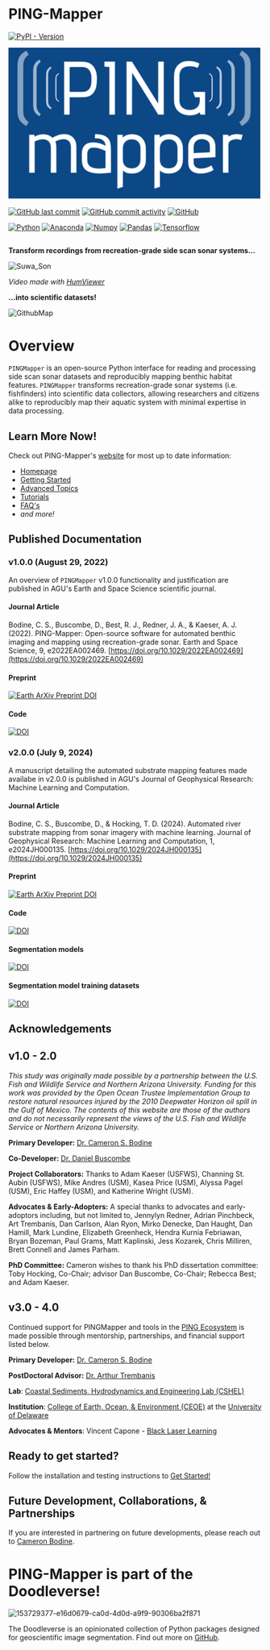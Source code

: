 # PING-Mapper
[![PyPI - Version](https://img.shields.io/pypi/v/pingmapper?style=flat-square&label=Latest%20Version%20(PyPi))](https://pypi.org/project/pingmapper/)
<!-- ![PING-Mapper](./docs/attach/PINGMapper_Logo.png) -->
![PINGMapper_Logo](https://github.com/CameronBodine/PINGMapper/blob/main/docs/attach/PINGMapper_Logo.png?raw=true)

[![GitHub last commit](https://img.shields.io/github/last-commit/CameronBodine/PINGMapper)](https://github.com/CameronBodine/PINGMapper/commits)
[![GitHub commit activity](https://img.shields.io/github/commit-activity/m/CameronBodine/PINGMapper)](https://github.com/CameronBodine/PINGMapper/commits)
[![GitHub](https://img.shields.io/github/license/CameronBodine/PINGMapper)](https://github.com/CameronBodine/PINGMapper/blob/main/LICENSE)

[![Python](https://img.shields.io/badge/python-3670A0?style=for-the-badge&logo=python&logoColor=ffdd54)](https://www.python.org/)
[![Anaconda](https://img.shields.io/badge/conda-342B029.svg?&style=for-the-badge&logo=anaconda&logoColor=white)](https://www.anaconda.com/)
[![Numpy](https://img.shields.io/badge/Numpy-791a9d?style=for-the-badge&logo=numpy&logoColor=white)](https://numpy.org/)
[![Pandas](https://img.shields.io/badge/Pandas-2C2D72?style=for-the-badge&logo=pandas&logoColor=white)](https://pandas.pydata.org/)
[![Tensorflow](https://img.shields.io/badge/TensorFlow-FF6F00?style=for-the-badge&logo=TensorFlow&logoColor=white)](https://www.tensorflow.org/)

## 

**Transform recordings from recreation-grade side scan sonar systems...**

![Suwa_Son](https://github.com/CameronBodine/PINGMapper/blob/main/docs/attach/Suwa_Son.gif?raw=true)

*Video made with [HumViewer](https://humviewer.cm-johansen.dk/)*

**...into scientific datasets!**

![GithubMap](https://github.com/CameronBodine/PINGMapper/blob/main/docs/attach/GithubMap.png?raw=true)



# Overview

`PINGMapper` is an open-source Python interface for reading and processing side scan sonar datasets and reproducibly mapping benthic habitat features. `PINGMapper` transforms recreation-grade sonar systems (i.e. fishfinders) into scientific data collectors, allowing researchers and citizens alike to reproducibly map their aquatic system with minimal expertise in data processing.

## Learn More Now!
Check out PING-Mapper's [website](https://cameronbodine.github.io/PINGMapper/) for most up to date information:

- [Homepage](https://cameronbodine.github.io/PINGMapper/)
- [Getting Started](https://cameronbodine.github.io/PINGMapper/docs/gettingstarted)
- [Advanced Topics](https://cameronbodine.github.io/PINGMapper/docs/advanced)
- [Tutorials](https://cameronbodine.github.io/PINGMapper/docs/tutorials)
- [FAQ's](https://cameronbodine.github.io/PINGMapper/docs/faq.html)
- *and more!*

## Published Documentation
### v1.0.0 (August 29, 2022)
An overview of `PINGMapper` v1.0.0 functionality and justification are published in AGU's Earth and Space Science scientific journal.

#### Journal Article
Bodine, C. S., Buscombe, D., Best, R. J., Redner, J. A., & Kaeser, A. J. (2022). PING-Mapper: Open-source software for automated benthic imaging and mapping using recreation-grade sonar. Earth and Space Science, 9, e2022EA002469. [https://doi.org/10.1029/2022EA002469](https://doi.org/10.1029/2022EA002469)

#### Preprint
[![Earth ArXiv Preprint DOI](https://img.shields.io/badge/%F0%9F%8C%8D%20EarthArXiv%F0%9F%8C%8D-doi.org%2F10.31223%2FX5XP8Q-%23FF7F2A)](https://doi.org/10.31223/X5XP8Q)

#### Code
[![DOI](https://zenodo.org/badge/DOI/10.5281/zenodo.6604785.svg)](https://doi.org/10.5281/zenodo.6604785)

### v2.0.0 (July 9, 2024)
A manuscript detailing the automated substrate mapping features made availabe in v2.0.0 is published in AGU's Journal of Geophysical Research: Machine Learning and Computation.

#### Journal Article
 Bodine, C. S., Buscombe, D., & Hocking, T. D. (2024). Automated river substrate mapping from sonar imagery with machine learning. Journal of Geophysical Research: Machine Learning and Computation, 1, e2024JH000135. [https://doi.org/10.1029/2024JH000135](https://doi.org/10.1029/2024JH000135) 

#### Preprint
[![Earth ArXiv Preprint DOI](https://img.shields.io/badge/%F0%9F%8C%8D%20EarthArXiv%F0%9F%8C%8D-doi.org%2F10.31223%2FX5K402-%23FF7F2A)](https://doi.org/10.31223/X5K402)

#### Code
[![DOI](https://zenodo.org/badge/DOI/10.5281/zenodo.10120054.svg)](https://doi.org/10.5281/zenodo.10120054)

#### Segmentation models
[![DOI](https://zenodo.org/badge/DOI/10.5281/zenodo.10093642.svg)](https://doi.org/10.5281/zenodo.10093642)

#### Segmentation model training datasets
[![DOI](https://zenodo.org/badge/DOI/10.5281/zenodo.10119320.svg)](https://doi.org/10.5281/zenodo.10119320)

## Acknowledgements

## v1.0 - 2.0

*This study was originally made possible by a partnership between the U.S. Fish and Wildlife Service and Northern Arizona University. Funding for this work was provided by the Open Ocean Trustee Implementation Group to restore natural resources injured by the 2010 Deepwater Horizon oil spill in the Gulf of Mexico. The contents of this website are those of the authors and do not necessarily represent the views of the U.S. Fish and Wildlife Service or Northern Arizona University.*

**Primary Developer:** [Dr. Cameron S. Bodine](https://github.com/CameronBodine)

**Co-Developer:** [Dr. Daniel Buscombe](https://github.com/dbuscombe-usgs)

**Project Collaborators:** Thanks to Adam Kaeser (USFWS), Channing St. Aubin (USFWS), Mike Andres (USM), Kasea Price (USM), Alyssa Pagel (USM), Eric Haffey (USM), and Katherine Wright (USM).

**Advocates & Early-Adopters:** A special thanks to advocates and early-adoptors including, but not limited to, Jennylyn Redner, Adrian Pinchbeck, Art Trembanis, Dan Carlson, Alan Ryon, Mirko Denecke, Dan Haught, Dan Hamill, Mark Lundine, Elizabeth Greenheck, Hendra Kurnia Febriawan, Bryan Bozeman, Paul Grams, Matt Kaplinski, Jess Kozarek, Chris Milliren, Brett Connell and James Parham.

**PhD Committee:** Cameron wishes to thank his PhD dissertation committee: Toby Hocking, Co-Chair; advisor Dan Buscombe, Co-Chair; Rebecca Best; and Adam Kaeser.

## v3.0 - 4.0

Continued support for PINGMapper and tools in the [PING Ecosystem](./docs/PINGEcosystem.md) is made possible through mentorship, partnerships, and financial support listed below.

**Primary Developer:** [Dr. Cameron S. Bodine](https://github.com/CameronBodine)

**PostDoctoral Advisor:** [Dr. Arthur Trembanis](https://www.udel.edu/academics/colleges/ceoe/departments/smsp/faculty/arthur-trembanis/)

**Lab**: [Coastal Sediments, Hydrodynamics and Engineering Lab (CSHEL)](https://sites.udel.edu/ceoe-art/)

**Institution**: [College of Earth, Ocean, & Environment (CEOE)](https://www.udel.edu/ceoe/) at the [University of Delaware](https://www.udel.edu/)

**Advocates & Mentors**: Vincent Capone - [Black Laser Learning](https://blacklaserlearning.com/)

## Ready to get started?

Follow the installation and testing instructions to [Get Started!](https://cameronbodine.github.io/PINGMapper/docs/gettingstarted)

## Future Development, Collaborations, & Partnerships

If you are interested in partnering on future developments, please reach out to [Cameron Bodine](https://cameronbodine.github.io/).

# PING-Mapper is part of the Doodleverse!
![153729377-e16d0679-ca0d-4d0d-a9f9-90306ba2f871](https://github.com/CameronBodine/PINGMapper/assets/54146655/54df6fdd-26a6-4c26-9cab-9fc834e60ed1)

The Doodleverse is an opinionated collection of Python packages designed for geoscientific image segmentation. Find out more on [GitHub](https://github.com/Doodleverse).



